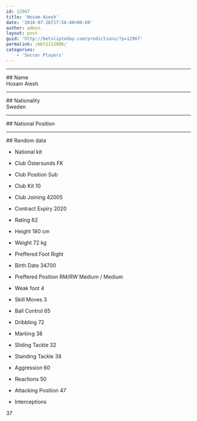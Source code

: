 ```yaml
---
id: 12967
title: 'Hosam Aiesh'
date: '2010-07-26T17:56:40+00:00'
author: admin
layout: post
guid: 'http://betsliptoday.com/predictions/?p=12967'
permalink: /mbt1112966/
categories:
    - 'Soccer Players'
---
```


- - - - - -

\## Name  
 Hosam Aiesh

- - - - - -

\## Nationality  
 Sweden

- - - - - -

\## National Position

- - - - - -

\## Random data

- National kit
- Club
 Östersunds FK

- Club Position
 Sub

- Club Kit
 10

- Club Joining
 42005

- Contract Expiry
 2020

- Rating
 62

- Height
 180 cm

- Weight
 72 kg

- Preffered Foot
 Right

- Birth Date
 34700

- Preffered Position
 RM/RW Medium / Medium

- Weak foot
 4

- Skill Moves
 3

- Ball Control
 65

- Dribbling
 72

- Marking
 38

- Sliding Tackle
 32

- Standing Tackle
 38

- Aggression
 60

- Reactions
 50

- Attacking Position
 47

- Interceptions

 37